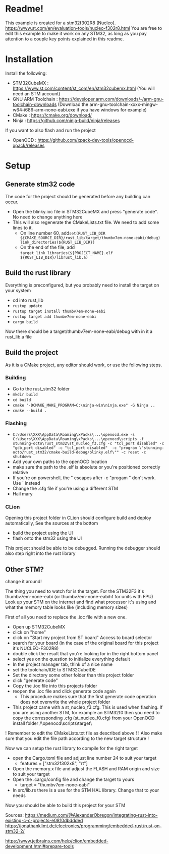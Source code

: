 # Readme!

This example is created for a stm32f302R8 (Nucleo). https://www.st.com/en/evaluation-tools/nucleo-f302r8.html
You are free to edit this example to make it work on any STM32, as long as you
pay attention to a couple key points explained in this readme.

# Installation
Install the following:
- STM32CubeMX : https://www.st.com/content/st_com/en/stm32cubemx.html (You will need an STM account)
- GNU ARM Toolchain : https://developer.arm.com/downloads/-/arm-gnu-toolchain-downloads (Download the arm-gnu-toolchain-xxxx-mingw-w64-i686-arm-none-eabi.exe if you have windows for example)
- CMake : https://cmake.org/download/
- Ninja : https://github.com/ninja-build/ninja/releases

If you want to also flash and run the project
- OpenOCD : https://github.com/xpack-dev-tools/openocd-xpack/releases

# Setup
## Generate stm32 code
The code for the project should be generated before any building can occur.
- Open the blinky.ioc file in STM32CubeMX and press "generate code". No need to change anything here
- This will also regenerate the CMakeLists.txt file. We need to add some lines to it. 
  - On line number 60, add```set(RUST_LIB_DIR ${CMAKE_SOURCE_DIR}/rust_lib/target/thumbv7em-none-eabi/debug)
    link_directories(${RUST_LIB_DIR})```
  - On the end of the file, add ```target_link_libraries(${PROJECT_NAME}.elf ${RUST_LIB_DIR}/librust_lib.a)```

## Build the rust library
Everything is preconfigured, but you probably need to install the target on your system

- cd into rust_lib
- `rustup update`
- `rustup target install thumbv7em-none-eabi`
- `rustup target add thumbv7em-none-eabi`
- `cargo build`

Now there should be a target/thumbv7em-none-eabi/debug with in it a rust_lib.a file

## Build the project
As it is a CMake project, any editor should work, or use the following steps.

### Building
- Go to the rust_stm32 folder
- `mkdir build`
- `cd build`
- `cmake "-DCMAKE_MAKE_PROGRAM=C:\ninja-win\ninja.exe" -G Ninja ..`
- `cmake --build .`

### Flashing
- `C:\Users\XXX\AppData\Roaming\xPacks\...\openocd.exe -s C:\Users\XXX\AppData\Roaming\xPacks\...\openocd\scripts
  -f stunning-octo\rust_stm32\st_nucleo_f3.cfg -c "tcl_port disabled" -c "gdb_port disabled" -c "tcl_port disabled" 
-c "program \"stunning-octo/rust_stm32/cmake-build-debug/blinky.elf\"" -c reset -c shutdown`
- Add your own paths to the openOCD location
- make sure the path to the .elf is absolute or you're positioned correctly relative
- If you're on powershell, the \" escapes after -c "progam " don't work. Use ` instead
- Change the .cfg file if you're using a different STM
- Hail mary 

### CLion
Opening this project folder in CLion should configure build and deploy automatically, See the sources at the bottom

- build the project using the UI
- flash onto the stm32 using the UI

This project should be able to be debugged. Running the debugger should also step right into the rust library


## Other STM?
change it around!

The thing you need to watch for is the target. For the STM32F3 it's thumbv7em-none-eabi (or thumbv7em-none-eabihf for units with FPU)
Look up your STM on the internet and find what processor it's using and what the memory table looks like (including memory sizes)

First of all you need to replace the .ioc file with a new one. 
- Open up STM32CubeMX
- click on "home"
- click on "Start my project from ST board" Access to board selector
- search for your board (in the case of the original board for this project it's NUCLEO-F302R8)
- double click the result that you're looking for in the right bottom panel
- select yes on the question to initialize everything default
- In the project manager tab, think of a nice name
- set the toolchain/IDE to STM32CubeIDE
- Set the directory some other folder than this project folder
- click "generate code"
- Copy the .ioc file into this projects folder
- reopen the .ioc file and click generate code again
  - This procedure makes sure that the first generate code operation does not overwrite the whole project folder
- This project came with a st_nucleo_f3.cfg. This is used when flashing. If you are using another STM, for example an STM32f0
  then you need to copy the corresponding .cfg (st_nucleo_f0.cfg) from your OpenOCD install folder /\openocd\scripts\target\

! Remember to edit the CMakeLists.txt file as described above !
! Also make sure that you edit the file path according to the new target structure !

Now we can setup the rust library to compile for the right target

- open the Cargo.toml file and adjust line number 24 to suit your target
  - features = ["stm32f302x8", "rt"]
- Open the memory.x file and adjust the FLASH and RAM origin and size to suit your target
- Open the .cargo/config file and change the target to yours
  - target = "thumbv7em-none-eabi"
- In src/lib.rs there is a use for the STM HAL library. Change that to your needs

Now you should be able to build this project for your STM


Sources:
https://medium.com/@AlexanderObregon/integrating-rust-into-existing-c-c-projects-e0810dbddded
https://jonathanklimt.de/electronics/programming/embedded-rust/rust-on-stm32-2/

https://www.jetbrains.com/help/clion/embedded-development.html#prepare-tools




